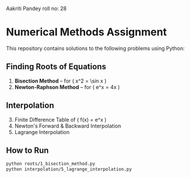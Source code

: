 Aakriti Pandey
roll no: 28

# Numerical Methods Assignment

This repository contains solutions to the following problems using Python:

## Finding Roots of Equations
1. **Bisection Method** – for \( x^2 = \sin x \)
2. **Newton-Raphson Method** – for \( e^x = 4x \)

## Interpolation
3. Finite Difference Table of \( f(x) = e^x \)
4. Newton's Forward & Backward Interpolation
5. Lagrange Interpolation

## How to Run
```bash
python roots/1_bisection_method.py 
python interpolation/5_lagrange_interpolation.py

